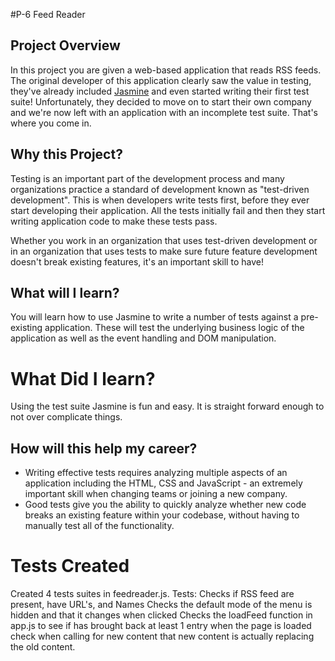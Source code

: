 #P-6 Feed Reader
## Project Overview

In this project you are given a web-based application that reads RSS feeds. The original developer of this application clearly saw the value in testing, they've already included [Jasmine](http://jasmine.github.io/) and even started writing their first test suite! Unfortunately, they decided to move on to start their own company and we're now left with an application with an incomplete test suite. That's where you come in.


## Why this Project?

Testing is an important part of the development process and many organizations practice a standard of development known as "test-driven development". This is when developers write tests first, before they ever start developing their application. All the tests initially fail and then they start writing application code to make these tests pass.

Whether you work in an organization that uses test-driven development or in an organization that uses tests to make sure future feature development doesn't break existing features, it's an important skill to have!


## What will I learn?

You will learn how to use Jasmine to write a number of tests against a pre-existing application. These will test the underlying business logic of the application as well as the event handling and DOM manipulation.

# What Did I learn?

Using the test suite Jasmine is fun and easy. It is straight forward enough to not over complicate things.

## How will this help my career?

* Writing effective tests requires analyzing multiple aspects of an application including the HTML, CSS and JavaScript - an extremely important skill when changing teams or joining a new company.
* Good tests give you the ability to quickly analyze whether new code breaks an existing feature within your codebase, without having to manually test all of the functionality.


# Tests Created

Created 4 tests suites in feedreader.js.
  Tests:
        Checks if RSS feed are present, have URL's, and Names
        Checks the default mode of the menu is hidden and that it changes when clicked
        Checks the loadFeed function in app.js to see if has brought back at least 1 entry when the page is loaded
        check when calling for new content that new content is actually replacing the old content.
        

        

